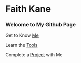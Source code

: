 # Faith Kane


### Welcome to My Github Page

Get to Know [Me](https://www.linkedin.com/in/faithkane/)

Learn the [Tools](https://faithkane3.github.io/tools)

Complete a [Project](https://faithkane3.github.io/ml_workshop) with Me
